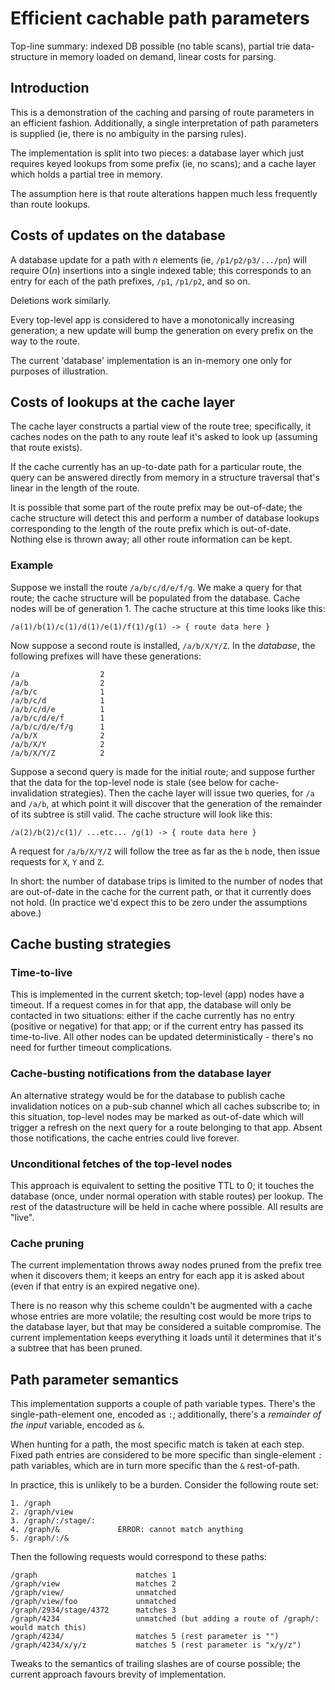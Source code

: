 # Efficient cachable path parameters

Top-line summary: indexed DB possible (no table scans), partial trie data-structure in memory loaded
on demand, linear costs for parsing.

## Introduction

This is a demonstration of the caching and parsing of route parameters in an efficient fashion.
Additionally, a single interpretation of path parameters is supplied (ie, there is no ambiguity
in the parsing rules).

The implementation is split into two pieces: a database layer which just requires keyed lookups
from some prefix (ie, no scans); and a cache layer which holds a partial tree in memory.

The assumption here is that route alterations happen much less frequently than route lookups.

## Costs of updates on the database

A database update for a path with _n_ elements (ie, `/p1/p2/p3/.../pn`) will require O(_n_) insertions
into a single indexed table; this corresponds to an entry for each of the path prefixes, `/p1`, `/p1/p2`,
and so on.

Deletions work similarly.

Every top-level app is considered to have a monotonically increasing generation; a new update will bump
the generation on every prefix on the way to the route.

The current 'database' implementation is an in-memory one only for purposes of illustration.

## Costs of lookups at the cache layer

The cache layer constructs a partial view of the route tree; specifically, it caches nodes on the
path to any route leaf it's asked to look up (assuming that route exists).

If the cache currently has an up-to-date path for a particular route, the query can be answered directly
from memory in a structure traversal that's linear in the length of the route.

It is possible that some part of the route prefix may be out-of-date; the cache structure will detect
this and perform a number of database lookups corresponding to the length of the route prefix which is
out-of-date. Nothing else is thrown away; all other route information can be kept.

### Example

Suppose we install the route `/a/b/c/d/e/f/g`. We make a query for that route; the cache structure
will be populated from the database. Cache nodes will be of generation 1. The cache structure at this
time looks like this:

    /a(1)/b(1)/c(1)/d(1)/e(1)/f(1)/g(1) -> { route data here }

Now suppose a second route is installed, `/a/b/X/Y/Z`. In the *database*, the following prefixes will have
these generations:

    /a                  2
    /a/b                2
    /a/b/c              1
    /a/b/c/d            1
    /a/b/c/d/e          1
    /a/b/c/d/e/f        1
    /a/b/c/d/e/f/g      1
    /a/b/X              2
    /a/b/X/Y            2
    /a/b/X/Y/Z          2

Suppose a second query is made for the initial route; and suppose further that the data for the top-level
node is stale (see below for cache-invalidation strategies). Then the cache layer will issue two queries,
for `/a` and `/a/b`, at which point it will discover that the generation of the remainder of its subtree
is still valid. The cache structure will look like this:

    /a(2)/b(2)/c(1)/ ...etc... /g(1) -> { route data here }

A request for `/a/b/X/Y/Z` will follow the tree as far as the `b` node, then issue requests for `X`, `Y` and `Z`.

In short: the number of database trips is limited to the number of nodes that are out-of-date in the cache
for the current path, or that it currently does not hold. (In practice we'd expect this to be zero under the
assumptions above.)


## Cache busting strategies

### Time-to-live

This is implemented in the current sketch; top-level (app) nodes have a timeout. If a request comes
in for that app, the database will only be contacted in two situations: either if the cache currently
has no entry (positive or negative) for that app; or if the current entry has passed its time-to-live.
All other nodes can be updated deterministically - there's no need for further timeout complications.

### Cache-busting notifications from the database layer

An alternative strategy would be for the database to publish cache invalidation notices on a pub-sub
channel which all caches subscribe to; in this situation, top-level nodes may be marked as out-of-date
which will trigger a refresh on the next query for a route belonging to that app. Absent those notifications,
the cache entries could live forever.

### Unconditional fetches of the top-level nodes

This approach is equivalent to setting the positive TTL to 0; it touches the database (once, under normal
operation with stable routes) per lookup. The rest of the datastructure will be held in cache where possible.
All results are "live".

### Cache pruning

The current implementation throws away nodes pruned from the prefix tree when it discovers them; it
keeps an entry for each app it is asked about (even if that entry is an expired negative one).

There is no reason why this scheme couldn't be augmented with a cache whose entries are more volatile;
the resulting cost would be more trips to the database layer, but that may be considered a suitable
compromise. The current implementation keeps everything it loads until it determines that it's a
subtree that has been pruned.


## Path parameter semantics

This implementation supports a couple of path variable types. There's the single-path-element one,
encoded as `:`; additionally, there's a _remainder of the input_ variable, encoded as `&`.

When hunting for a path, the most specific match is taken at each step. Fixed path entries are considered
to be more specific than single-element `:` path variables, which are in turn more specific than the `&`
rest-of-path.

In practice, this is unlikely to be a burden. Consider the following route set:

    1. /graph
    2. /graph/view
    3. /graph/:/stage/:
    4. /graph/&             ERROR: cannot match anything
    5. /graph/:/&

Then the following requests would correspond to these paths:

    /graph                      matches 1
    /graph/view                 matches 2
    /graph/view/                unmatched
    /graph/view/foo             unmatched
    /graph/2934/stage/4372      matches 3
    /graph/4234                 unmatched (but adding a route of /graph/: would match this)
    /graph/4234/                matches 5 (rest parameter is "")
    /graph/4234/x/y/z           matches 5 (rest parameter is "x/y/z")

Tweaks to the semantics of trailing slashes are of course possible; the current approach favours
brevity of implementation. 